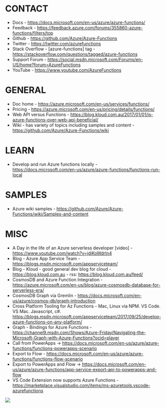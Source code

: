 # CONTACT
* Docs - https://docs.microsoft.com/en-us/azure/azure-functions/
* Feedback - https://feedback.azure.com/forums/355860-azure-functions/filters/top
* Github - https://github.com/Azure/Azure-Functions
* Twitter - https://twitter.com/azurefunctions
* Stack Overflow - [azure-functions] tag - https://stackoverflow.com/questions/tagged/azure-functions
* Support Forum - https://social.msdn.microsoft.com/Forums/en-US/home?forum=AzureFunctions
* YouTube - https://www.youtube.com/AzureFunctions

# GENERAL
* Doc home - https://azure.microsoft.com/en-us/services/functions/
* Pricing - https://azure.microsoft.com/en-us/pricing/details/functions/
* Web API versus Functions - https://blog.kloud.com.au/2017/01/01/is-azure-functions-over-web-api-beneficial/
* Wiki - has variety of topics including samples and content - https://github.com/Azure/Azure-Functions/wiki

# LEARN
* Develop and run Azure functions locally - https://docs.microsoft.com/en-us/azure/azure-functions/functions-run-local

# SAMPLES
* Azure wiki samples - https://github.com/Azure/Azure-Functions/wiki/Samples-and-content

# MISC
* A Day in the life of an Azure serverless developer [video] - https://www.youtube.com/watch?v=jdiKoWdrIn4
* Blog - Azure App Service Team - https://blogs.msdn.microsoft.com/appserviceteam/
* Blog - Kloud - good general dev blog for cloud - https://blog.kloud.com.au - rss: https://blog.kloud.com.au/feed/
* CosmosDB and Azure Function Integration - https://azure.microsoft.com/en-us/blog/azure-cosmosdb-database-for-serverless-era/
* CosmosDB Graph via Gremlin - https://docs.microsoft.com/en-us/azure/cosmos-db/graph-introduction
* Cross Platform Tooling for Az Functions - Mac, Linux via NPM.  VS Code. VS Mac. Javascript, c#.  https://blogs.msdn.microsoft.com/appserviceteam/2017/09/25/develop-azure-functions-on-any-platform/
* Graph - Bindings for Azure Functions - https://channel9.msdn.com/Shows/Azure-Friday/Navigating-the-Microsoft-Graph-with-Azure-Functions?ocid=player
* Call from PowerApps -> https://docs.microsoft.com/en-us/azure/azure-functions/functions-powerapps-scenario
* Export to Flow - https://docs.microsoft.com/en-us/azure/azure-functions/functions-flow-scenario
* Export to PowerApps and Flow -> https://docs.microsoft.com/en-us/azure/azure-functions/app-service-export-api-to-powerapps-and-flow
* VS Code Extension now supports Azure Functions - https://marketplace.visualstudio.com/items/ms-azuretools.vscode-azurefunctions 

<a target="_blank"  href="https://www.amazon.com/gp/product/1788390822/ref=as_li_tl?ie=UTF8&camp=1789&creative=9325&creativeASIN=1788390822&linkCode=as2&tag=jhealy-20&linkId=67c8a2d8bdc4d2512603442a83bfc775"><img border="0" src="//ws-na.amazon-adsystem.com/widgets/q?_encoding=UTF8&MarketPlace=US&ASIN=1788390822&ServiceVersion=20070822&ID=AsinImage&WS=1&Format=_SL250_&tag=jhealy-20" ></a><img src="//ir-na.amazon-adsystem.com/e/ir?t=jhealy-20&l=am2&o=1&a=1788390822" width="1" height="1" border="0" alt="" style="border:none !important; margin:0px !important;" />
